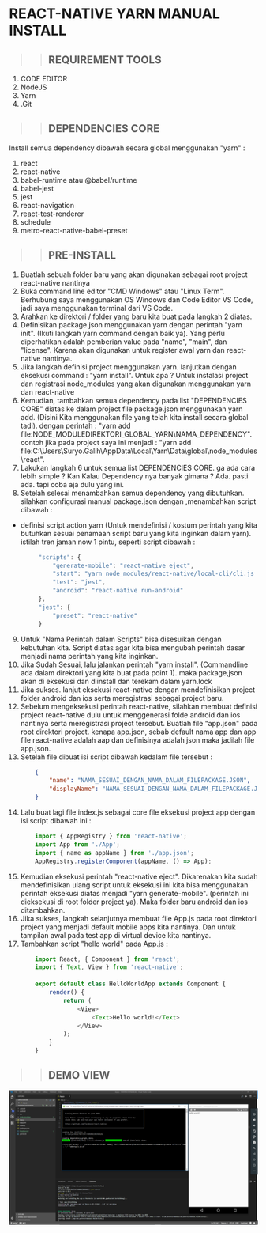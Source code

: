 # REACT-NATIVE YARN MANUAL INSTALL

>> ## REQUIREMENT TOOLS
1. CODE EDITOR
2. NodeJS
3. Yarn
4. .Git

>> ## DEPENDENCIES CORE
Install semua dependency dibawah secara global menggunakan "yarn" :
1. react
2. react-native
3. babel-runtime atau @babel/runtime
4. babel-jest
5. jest
6. react-navigation
7. react-test-renderer
8. schedule
9. metro-react-native-babel-preset

>> ## PRE-INSTALL
1. Buatlah sebuah folder baru yang akan digunakan sebagai root project react-native nantinya
2. Buka command line editor "CMD Windows" atau "Linux Term". Berhubung saya menggunakan OS Windows dan Code Editor VS Code, jadi saya menggunakan terminal dari VS Code.
3. Arahkan ke direktori / folder yang baru kita buat pada langkah 2 diatas.
4. Definisikan package.json menggunakan yarn dengan perintah "yarn init". (Ikuti langkah yarn command dengan baik ya). Yang perlu diperhatikan adalah pemberian value pada "name", "main", dan "license". Karena akan digunakan untuk register awal yarn dan react-native nantinya.
5. Jika langkah definisi project menggunakan yarn. lanjutkan dengan eksekusi command : "yarn install". Untuk apa ? Untuk instalasi project dan registrasi node_modules yang akan digunakan menggunakan yarn dan react-native
6. Kemudian, tambahkan semua dependency pada list "DEPENDENCIES CORE" diatas ke dalam project file package.json menggunakan yarn add. (Disini Kita menggunakan file yang telah kita install secara global tadi). dengan perintah : "yarn add file:NODE_MODULEDIREKTORI_GLOBAL_YARN\NAMA_DEPENDENCY". contoh jika pada project saya ini menjadi : "yarn add file:C:\Users\Suryo.Galih\AppData\Local\Yarn\Data\global\node_modules\react".
7. Lakukan langkah 6 untuk semua list DEPENDENCIES CORE. ga ada cara lebih simple ? Kan Kalau Dependency nya banyak gimana ? Ada. pasti ada. tapi coba aja dulu yang ini.
8. Setelah selesai menambahkan semua dependency yang dibutuhkan. silahkan configurasi manual package.json dengan ,menambahkan script dibawah :
 - definisi script action yarn (Untuk mendefinisi / kostum perintah yang kita butuhkan sesuai penamaan script baru yang kita inginkan dalam yarn). istilah tren jaman now 1 pintu, seperti script dibawah :
   ```javascript
        "scripts": {
            "generate-mobile": "react-native eject",
            "start": "yarn node_modules/react-native/local-cli/cli.js start",
            "test": "jest",
            "android": "react-native run-android"
        },
        "jest": {
            "preset": "react-native"
        }
   ```
9. Untuk "Nama Perintah dalam Scripts" bisa disesuikan dengan kebutuhan kita. Script diatas agar kita bisa mengubah perintah dasar menjadi nama perintah yang kita inginkan.
10. Jika Sudah Sesuai, lalu jalankan perintah "yarn install". (Commandline ada dalam direktori yang kita buat pada point 1). maka package,json akan di eksekusi dan diinstall dan terekam dalam yarn.lock
11. Jika sukses. lanjut eksekusi react-native dengan mendefinisikan project folder android dan ios serta meregistrasi sebagai project baru.
12. Sebelum mengeksekusi perintah react-native, silahkan membuat definisi project react-native dulu untuk menggenerasi folde android dan ios nantinya serta meregistrasi project tersebut. Buatlah file "app.json" pada root direktori project. kenapa app.json, sebab default nama app dan app file react-native adalah aap dan definisinya adalah json maka jadilah file app.json.
13. Setelah file dibuat isi script dibawah kedalam file tersebut :
    ```json
        {
            "name": "NAMA_SESUAI_DENGAN_NAMA_DALAM_FILEPACKAGE.JSON",
            "displayName": "NAMA_SESUAI_DENGAN_NAMA_DALAM_FILEPACKAGE.JSON"
        }
    ```
14. Lalu buat lagi file index.js sebagai core file eksekusi project app dengan isi script dibawah ini :
    ```javascript
        import { AppRegistry } from 'react-native';
        import App from './App';
        import { name as appName } from './app.json';
        AppRegistry.registerComponent(appName, () => App);
    ```
15. Kemudian eksekusi perintah "react-native eject". Dikarenakan kita sudah mendefinisikan ulang script untuk eksekusi ini kita bisa menggunakan perintah eksekusi diatas menjadi "yarn generate-mobile". (perintah ini dieksekusi di root folder project ya). Maka folder baru android dan ios ditambahkan.
16. Jika sukses, langkah selanjutnya membuat file App.js pada root direktori project yang menjadi default mobile apps kita nantinya. Dan untuk tampilan awal pada test app di virtual device kita nantinya.
17. Tambahkan script "hello world" pada App.js :
    ```javascript
        import React, { Component } from 'react';
        import { Text, View } from 'react-native';

        export default class HelloWorldApp extends Component {
            render() {
                return (
                    <View>
                        <Text>Hello world!</Text>
                    </View>
                );
            }
        }
    ```

>> ## DEMO VIEW
![alt text](images/testdroid.PNG)

